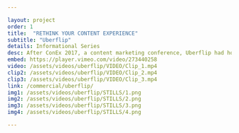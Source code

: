 ```yaml
---

layout: project
order: 1
title:  "RETHINK YOUR CONTENT EXPERIENCE"
subtitle: "Uberflip"
details: Informational Series
desc: After ConEx 2017, a content marketing conference, Uberflip had hours of material captured of the many speakers who presented. We took this material and created 12 energetic and stylistic presentation highlights. We also collaborated with music producer Dead Taylor who create 12 unique tracks for the series. 
embed: https://player.vimeo.com/video/273440258
video: /assets/videos/uberflip/VIDEO/Clip_1.mp4
clip2: /assets/videos/uberflip/VIDEO/Clip_2.mp4
clip3: /assets/videos/uberflip/VIDEO/Clip_3.mp4
link: /commercial/uberflip/
img1: /assets/videos/uberflip/STILLS/1.png
img2: /assets/videos/uberflip/STILLS/2.png
img3: /assets/videos/uberflip/STILLS/3.png
img4: /assets/videos/uberflip/STILLS/4.png

---
```

